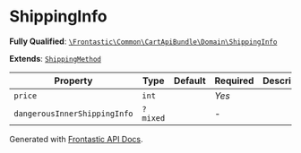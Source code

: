 #  ShippingInfo

**Fully Qualified**: [`\Frontastic\Common\CartApiBundle\Domain\ShippingInfo`](../../../../src/php/CartApiBundle/Domain/ShippingInfo.php)

**Extends**: [`ShippingMethod`](ShippingMethod.md)

Property|Type|Default|Required|Description
--------|----|-------|--------|-----------
`price` | `int` |  | *Yes* | 
`dangerousInnerShippingInfo` | `?mixed` |  | - | 

Generated with [Frontastic API Docs](https://github.com/FrontasticGmbH/apidocs).
